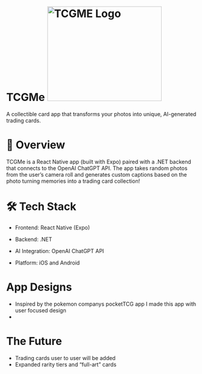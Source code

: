 # TCGMe <img width="303" height="250" alt="TCGME Logo" src="https://github.com/user-attachments/assets/6b15b258-f5b5-4295-8898-b5d36d993894" />




A collectible card app that transforms your photos into unique, AI-generated trading cards.

# 📱 Overview

TCGMe is a React Native app (built with Expo) paired with a .NET backend that connects to the OpenAI ChatGPT API. The app takes random photos from the user’s camera roll and generates custom captions based on the photo turning memories into a trading card collection!

# 🛠 Tech Stack

- Frontend: React Native (Expo)

- Backend: .NET

- AI Integration: OpenAI ChatGPT API

- Platform: iOS and Android

# App Designs
- Inspired by the pokemon companys pocketTCG app I made this app with user focused design
- 


# The Future
- Trading cards user to user will be added
- Expanded rarity tiers and “full-art” cards
